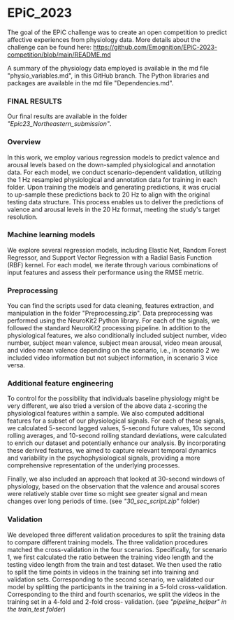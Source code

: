 # EPiC_2023

The goal of the EPiC challenge was to create an open
competition to predict affective experiences from physiology
data. More details about the challenge can be found here: https://github.com/Emognition/EPiC-2023-competition/blob/main/README.md

A summary of the physiology data employed is available in the md file "physio_variables.md", in this GitHub branch.
The Python libraries and packages are available in the md file "Dependencies.md".

### FINAL RESULTS
Our final results are available in the folder *"Epic23_Northeastern_submission"*.

### Overview
In this work, we employ various regression models to predict
valence and arousal levels based on the down-sampled
physiological and annotation data. For each model, we
conduct scenario-dependent validation, utilizing the 1 Hz
resampled physiological and annotation data for training in
each folder.
Upon training the models and generating predictions, it was
crucial to up-sample these predictions back to 20 Hz to align
with the original testing data structure. This process enables
us to deliver the predictions of valence and arousal levels in
the 20 Hz format, meeting the study's target resolution.

### Machine learning models
We explore several regression models, including Elastic Net,
Random Forest Regressor, and Support Vector Regression
with a Radial Basis Function (RBF) kernel. For each model,
we iterate through various combinations of input features and
assess their performance using the RMSE metric.

### Preprocessing
You can find the scripts used for data cleaning, features extraction, and manipulation in the folder "Preprocessing.zip".
Data preprocessing was performed using the NeuroKit2
Python library. For each of the signals, we followed the
standard NeuroKit2 processing pipeline.
In addition to the physiological features, we also
conditionally included subject number, video number,
subject mean valence, subject mean arousal, video mean
arousal, and video mean valence depending on the scenario,
i.e., in scenario 2 we included video information but not
subject information, in scenario 3 vice versa.

### Additional feature engineering 
To control for the possibility that individuals baseline
physiology might be very different, we also
tried a version of the above data z-scoring the physiological
features within a sample.
 We also computed additional features for a subset of our physiological signals. 
 For each of these signals, we calculated 5-second lagged
values, 5-second future values, 10s second rolling averages,
and 10-second rolling standard deviations, were calculated to
enrich our dataset and potentially enhance our analysis. By
incorporating these derived features, we aimed to capture
relevant temporal dynamics and variability in the
psychophysiological signals, providing a more
comprehensive representation of the underlying processes.

Finally, we also included an approach that looked at
30-second windows of physiology, based on the observation
that the valence and arousal scores were relatively stable over
time so might see greater signal and mean changes over long
periods of time. (see *"30_sec_script.zip"* folder)

### Validation
We developed three different validation procedures to
split the training data to compare different training models.
The three validation procedures matched the cross-validation
in the four scenarios. Specifically, for scenario 1, we first
calculated the ratio between the training video length and the
testing video length from the train and test dataset. We then
used the ratio to split the time points in videos in the training
set into training and validation sets. Corresponding to the
second scenario, we validated our model by splitting the
participants in the training in a 5-fold cross-validation.
Corresponding to the third and fourth scenarios, we split the
videos in the training set in a 4-fold and 2-fold cross-
validation. (see *"pipeline_helper" in the train_test folder*)
